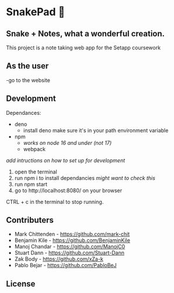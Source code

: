 # SnakePad 🐍

## Snake + Notes, what a wonderful creation.
This project is a note taking web app for the Setapp coursework

## As the user
-go to the website

## Development 
Dependances:
- deno
    - install deno make sure it's in your path environment variable
- npm
    - *works on node 16 and under (not 17)*
    - webpack

*add intructions on how to set up for development*
1. open the terminal
2. run npm i 
    to install dependancies *might want to check this*
3. run npm start
4. go to http://localhost:8080/ on your browser

CTRL + c in the terminal to stop running.

## Contributers

- Mark Chittenden - https://github.com/mark-chit
- Benjamin Kile - https://github.com/BenjaminKile
- Manoj Chandar - https://github.com/ManojC0
- Stuart Dann - https://github.com/Stuart-Dann
- Zak Body - https://github.com/xZa-k
- Pablo Bejar - https://github.com/PabloBeJ


## License
